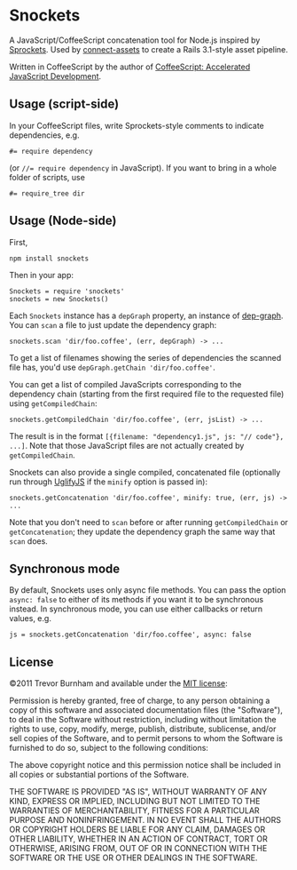 # Snockets

A JavaScript/CoffeeScript concatenation tool for Node.js inspired by [Sprockets](https://github.com/sstephenson/sprockets). Used by [connect-assets](http://github.com/TrevorBurnham/connect-assets) to create a Rails 3.1-style asset pipeline.

Written in CoffeeScript by the author of [CoffeeScript: Accelerated JavaScript Development](http://pragprog.com/book/tbcoffee/coffeescript).

## Usage (script-side)

In your CoffeeScript files, write Sprockets-style comments to indicate dependencies, e.g.

    #= require dependency

(or `//= require dependency` in JavaScript). If you want to bring in a whole folder of scripts, use

    #= require_tree dir

## Usage (Node-side)

First,

    npm install snockets

Then in your app:

    Snockets = require 'snockets'
    snockets = new Snockets()

Each `Snockets` instance has a `depGraph` property, an instance of [dep-graph](https://github.com/TrevorBurnham/dep-graph). You can `scan` a file to just update the dependency graph:

    snockets.scan 'dir/foo.coffee', (err, depGraph) -> ...

To get a list of filenames showing the series of dependencies the scanned file has, you'd use `depGraph.getChain 'dir/foo.coffee'`.

You can get a list of compiled JavaScripts corresponding to the dependency chain (starting from the first required file to the requested file) using `getCompiledChain`:

    snockets.getCompiledChain 'dir/foo.coffee', (err, jsList) -> ...

The result is in the format `[{filename: "dependency1.js", js: "// code"}, ...]`. Note that those JavaScript files are not actually created by `getCompiledChain`.

Snockets can also provide a single compiled, concatenated file (optionally run through [UglifyJS](https://github.com/mishoo/UglifyJS) if the `minify` option is passed in):

    snockets.getConcatenation 'dir/foo.coffee', minify: true, (err, js) -> ...

Note that you don't need to `scan` before or after running `getCompiledChain` or `getConcatenation`; they update the dependency graph the same way that `scan` does.

## Synchronous mode

By default, Snockets uses only async file methods. You can pass the option `async: false` to either of its methods if you want it to be synchronous instead. In synchronous mode, you can use either callbacks or return values, e.g.

    js = snockets.getConcatenation 'dir/foo.coffee', async: false

## License

©2011 Trevor Burnham and available under the [MIT license](http://www.opensource.org/licenses/mit-license.php):

Permission is hereby granted, free of charge, to any person obtaining a copy of this software and associated documentation files (the "Software"), to deal in the Software without restriction, including without limitation the rights to use, copy, modify, merge, publish, distribute, sublicense, and/or sell copies of the Software, and to permit persons to whom the Software is furnished to do so, subject to the following conditions:

The above copyright notice and this permission notice shall be included in all copies or substantial portions of the Software.

THE SOFTWARE IS PROVIDED "AS IS", WITHOUT WARRANTY OF ANY KIND, EXPRESS OR IMPLIED, INCLUDING BUT NOT LIMITED TO THE WARRANTIES OF MERCHANTABILITY, FITNESS FOR A PARTICULAR PURPOSE AND NONINFRINGEMENT. IN NO EVENT SHALL THE AUTHORS OR COPYRIGHT HOLDERS BE LIABLE FOR ANY CLAIM, DAMAGES OR OTHER LIABILITY, WHETHER IN AN ACTION OF CONTRACT, TORT OR OTHERWISE, ARISING FROM, OUT OF OR IN CONNECTION WITH THE SOFTWARE OR THE USE OR OTHER DEALINGS IN THE SOFTWARE.


